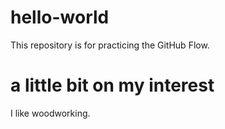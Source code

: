 # hello-world
This repository is for practicing the GitHub Flow.


# a little bit on my interest
I like woodworking.

